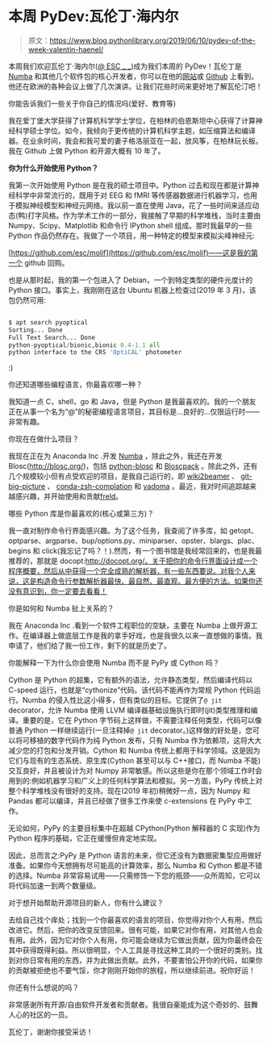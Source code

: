 # 本周 PyDev:瓦伦丁·海内尔

> 原文：<https://www.blog.pythonlibrary.org/2019/06/10/pydev-of-the-week-valentin-haenel/>

本周我们欢迎瓦伦丁·海内尔([@ ESC _ _](https://twitter.com/esc___))成为我们本周的 PyDev！瓦伦丁是 [Numba](http://numba.pydata.org/) 和其他几个软件包的核心开发者，你可以在他的[网站](http://haenel.co/)或 [Github](https://github.com/esc) 上看到。他还在欧洲的各种会议上做了几次演讲。让我们花些时间来更好地了解瓦伦汀吧！

你能告诉我们一些关于你自己的情况吗(爱好、教育等)

我在爱丁堡大学获得了计算机科学学士学位，在柏林的伯恩斯坦中心获得了计算神经科学硕士学位。如今，我倾向于更传统的计算机科学主题，如压缩算法和编译器。在业余时间，我会和我可爱的妻子格洛丽亚在一起，放风筝，在柏林玩长板。我在 Github 上做 Python 和开源大概有 10 年了。

**你为什么开始使用 Python？**

我第一次开始使用 Python 是在我的硕士项目中。Python 过去和现在都是计算神经科学中非常流行的，既用于对 EEG 和 fMRI 等传感器数据进行机器学习，也用于模拟神经模型和神经元网络。我以前一直在使用 Java，花了一些时间来适应动态(鸭)打字风格。作为学术工作的一部分，我接触了早期的科学堆栈，当时主要由 Numpy、Scipy、Matplotlib 和命令行 IPython shell 组成。那时我最早的一些 Python 作品仍然存在。我做了一个项目，用一种特定的模型来模拟尖峰神经元:

[https://github.com/esc/molif](https://github.com/esc/molif)——这是我的第一个 github 回购。

也是从那时起，我的第一个包进入了 Debian，一个到特定类型的硬件光度计的 Python 接口。事实上，我刚刚在这台 Ubuntu 机器上检查过(2019 年 3 月)，该包仍然可用:

```py

$ apt search pyoptical
Sorting... Done
Full Text Search... Done
python-pyoptical/bionic,bionic 0.4-1.1 all
python interface to the CRS 'OptiCAL' photometer
```

:)

你还知道哪些编程语言，你最喜欢哪一种？

我知道一点 C，shell，go 和 Java，但是 Python 是我最喜欢的。我的一个朋友正在从事一个名为“@”的秘密编程语言项目，其目标是...良好的...仅限运行时——非常有趣。

你现在在做什么项目？

我现在正在为 Anaconda Inc .开发 [Numba](https://numba.pydata.org/) ，除此之外，我还在开发 Blosc(http://blosc.org/)，包括 [python-blosc](http://python-blosc.blosc.org/) 和 [Bloscpack](https://github.com/blosc/bloscpack) 。除此之外，还有几个规模较小但有点受欢迎的项目，是我自己运行的，即 [wiki2beamer](https://wiki2beamer.github.io/) 、 [git-big-picture](https://github.com/esc/git-big-picture) 、 [conda-zsh-complation](https://github.com/esc/conda-zsh-completion) 和 [yadoma](https://github.com/esc/yadoma) 。最近，我对时间追踪越来越感兴趣，并开始使用和贡献[freld](https://faereld.readthedocs.io/en/latest/)。

哪些 Python 库是你最喜欢的(核心或第三方)？

我一直对制作命令行界面感兴趣。为了这个任务，我查阅了许多库，如 getopt、optparse、argparse、bup/options.py、miniparser、opster、blargs、plac、begins 和 click(我忘记了吗？！).然而，有一个图书馆是我经常回来的，也是我最推荐的，那就是 docopt:http://docopt.org/。关于把你的命令行界面设计成一个程序概要，然后从中获得一个完全成熟的解析器，有一些东西要说。对我个人来说，这是构造命令行参数解析器最快、最自然、最直观、最方便的方法。如果你还没有意识到，你一定要去看看！

你是如何和 Numba 扯上关系的？

我在 Anaconda Inc .看到一个软件工程职位的空缺，主要在 Numba 上做开源工作。在编译器上做底层工作是我的拿手好戏，也是我很久以来一直想做的事情。我申请了，他们给了我一份工作，剩下的就是历史了。

你能解释一下为什么你会使用 Numba 而不是 PyPy 或 Cython 吗？

Cython 是 Python 的超集，它有额外的语法，允许静态类型，然后编译代码以 C-speed 运行，也就是“cythonize”代码。该代码不能再作为常规 Python 代码运行。Numba 的侵入性比这小得多，但有类似的目标。它提供了`@ jit` decorator，允许 Numba 使用 LLVM 编译器基础设施执行即时(jit)类型推理和编译。重要的是，它在 Python 字节码上这样做，不需要注释任何类型，代码可以像普通 Python 一样继续运行(一旦注释掉`@ jit` decorator。)这样做的好处是，您可以将可移植的数字代码作为纯 Python 发布，只有 Numba 作为依赖项，这将大大减少您的打包和分发开销。Cython 和 Numba 传统上都用于科学领域。这是因为它们与现有的生态系统、原生库(Cython 甚至可以与 C++接口，而 Numba 不能)交互良好，并且被设计为对 Numpy 非常敏感。所以这些是你在那个领域工作时会用到的:例如机器学习和广义上的任何科学算法和模拟。另一方面，PyPy 传统上对整个科学堆栈没有很好的支持。现在(2019 年初)稍微好一点，因为 Numpy 和 Pandas 都可以编译，并且已经做了很多工作来使
c-extensions 在 PyPy 中工作。

无论如何，PyPy 的主要目标集中在超越 CPython(Python 解释器的 C 实现)作为 Python 程序的基础，它正在缓慢但肯定地实现。

因此，总而言之:PyPy 是 Python 语言的未来，但它还没有为数据密集型应用做好准备。如果你今天想拥有尽可能高的计算效率，那么 Numba 和 Cython 都是不错的选择。Numba 非常容易试用——只需修饰一下您的瓶颈——众所周知，它可以将代码加速一到两个数量级。

对于想开始帮助开源项目的新人，你有什么建议？

去给自己找个痒处；找到一个你最喜欢的语言的项目，你觉得对你个人有用，然后改进它。然后，把你的改变反馈回来。很有可能，如果它对你有用，对其他人也会有用。此外，因为它对你个人有用，你可能会继续为它做出贡献，因为你最终会在其中获得既得利益。所以很明显，个人工具是寻找这种工具的一个很好的类别。找到对你日常有用的东西，并为此做出贡献。此外，不要害怕公开你的代码，如果你的贡献被拒绝也不要气馁，你才刚刚开始你的旅程，所以继续前进。祝你好运！

你还有什么想说的吗？

非常感谢所有开源/自由软件开发者和贡献者。我很自豪能成为这个奇妙的、鼓舞人心的社区的一员。

瓦伦丁，谢谢你接受采访！